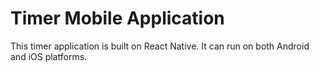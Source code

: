 # Timer Mobile Application

This timer application is built on React Native. It can run on both Android and iOS platforms.